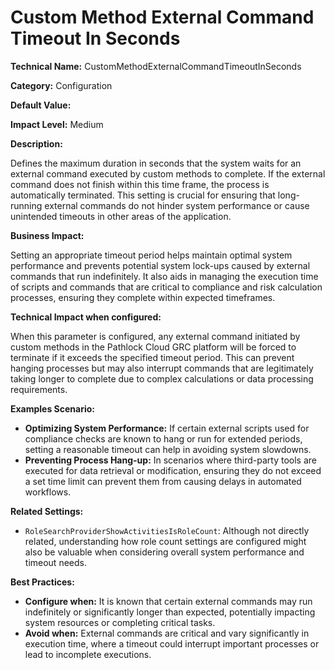 # Custom Method External Command Timeout In Seconds

**Technical Name:** CustomMethodExternalCommandTimeoutInSeconds

**Category:** Configuration

**Default Value:** 

**Impact Level:** Medium

**Description:**

Defines the maximum duration in seconds that the system waits for an external command executed by custom methods to complete. If the external command does not finish within this time frame, the process is automatically terminated. This setting is crucial for ensuring that long-running external commands do not hinder system performance or cause unintended timeouts in other areas of the application.

**Business Impact:**

Setting an appropriate timeout period helps maintain optimal system performance and prevents potential system lock-ups caused by external commands that run indefinitely. It also aids in managing the execution time of scripts and commands that are critical to compliance and risk calculation processes, ensuring they complete within expected timeframes.

**Technical Impact when configured:**

When this parameter is configured, any external command initiated by custom methods in the Pathlock Cloud GRC platform will be forced to terminate if it exceeds the specified timeout period. This can prevent hanging processes but may also interrupt commands that are legitimately taking longer to complete due to complex calculations or data processing requirements.

**Examples Scenario:**

- **Optimizing System Performance:** If certain external scripts used for compliance checks are known to hang or run for extended periods, setting a reasonable timeout can help in avoiding system slowdowns.
- **Preventing Process Hang-up:** In scenarios where third-party tools are executed for data retrieval or modification, ensuring they do not exceed a set time limit can prevent them from causing delays in automated workflows.

**Related Settings:**

- `RoleSearchProviderShowActivitiesIsRoleCount`: Although not directly related, understanding how role count settings are configured might also be valuable when considering overall system performance and timeout needs.

**Best Practices:** 

- **Configure when:** It is known that certain external commands may run indefinitely or significantly longer than expected, potentially impacting system resources or completing critical tasks.
- **Avoid when:** External commands are critical and vary significantly in execution time, where a timeout could interrupt important processes or lead to incomplete executions.